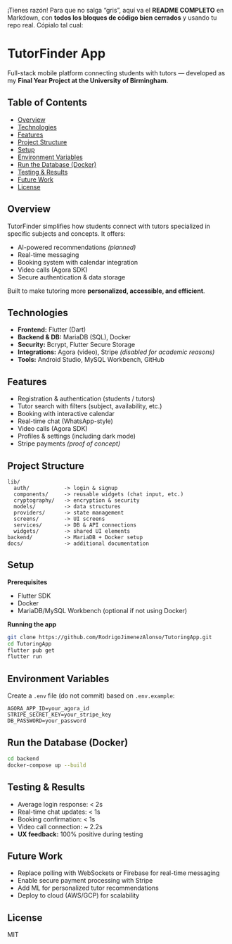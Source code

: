 ¡Tienes razón! Para que no salga “gris”, aquí va el **README COMPLETO** en Markdown, con **todos los bloques de código bien cerrados** y usando tu repo real. Cópialo tal cual:

# TutorFinder App

Full-stack mobile platform connecting students with tutors — developed as my **Final Year Project at the University of Birmingham**.

## Table of Contents

* [Overview](#overview)
* [Technologies](#technologies)
* [Features](#features)
* [Project Structure](#project-structure)
* [Setup](#setup)
* [Environment Variables](#environment-variables)
* [Run the Database (Docker)](#run-the-database-docker)
* [Testing & Results](#testing--results)
* [Future Work](#future-work)
* [License](#license)

## Overview

TutorFinder simplifies how students connect with tutors specialized in specific subjects and concepts. It offers:

* AI-powered recommendations *(planned)*
* Real-time messaging
* Booking system with calendar integration
* Video calls (Agora SDK)
* Secure authentication & data storage

Built to make tutoring more **personalized, accessible, and efficient**.

## Technologies

* **Frontend:** Flutter (Dart)
* **Backend & DB:** MariaDB (SQL), Docker
* **Security:** Bcrypt, Flutter Secure Storage
* **Integrations:** Agora (video), Stripe *(disabled for academic reasons)*
* **Tools:** Android Studio, MySQL Workbench, GitHub

## Features

* Registration & authentication (students / tutors)
* Tutor search with filters (subject, availability, etc.)
* Booking with interactive calendar
* Real-time chat (WhatsApp-style)
* Video calls (Agora SDK)
* Profiles & settings (including dark mode)
* Stripe payments *(proof of concept)*

## Project Structure

```text
lib/
  auth/           -> login & signup
  components/     -> reusable widgets (chat input, etc.)
  cryptography/   -> encryption & security
  models/         -> data structures
  providers/      -> state management
  screens/        -> UI screens
  services/       -> DB & API connections
  widgets/        -> shared UI elements
backend/          -> MariaDB + Docker setup
docs/             -> additional documentation
```

## Setup

**Prerequisites**

* Flutter SDK
* Docker
* MariaDB/MySQL Workbench (optional if not using Docker)

**Running the app**

```bash
git clone https://github.com/RodrigoJimenezAlonso/TutoringApp.git
cd TutoringApp
flutter pub get
flutter run
```

## Environment Variables

Create a `.env` file (do not commit) based on `.env.example`:

```env
AGORA_APP_ID=your_agora_id
STRIPE_SECRET_KEY=your_stripe_key
DB_PASSWORD=your_password
```

## Run the Database (Docker)

```bash
cd backend
docker-compose up --build
```

## Testing & Results

* Average login response: < 2s
* Real-time chat updates: < 1s
* Booking confirmation: < 1s
* Video call connection: \~ 2.2s
* **UX feedback:** 100% positive during testing

## Future Work

* Replace polling with WebSockets or Firebase for real-time messaging
* Enable secure payment processing with Stripe
* Add ML for personalized tutor recommendations
* Deploy to cloud (AWS/GCP) for scalability

## License

MIT
